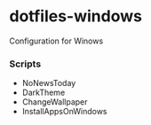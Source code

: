 # dotfiles-windows
Configuration for Winows
### Scripts
- NoNewsToday
- DarkTheme
- ChangeWallpaper
- InstallAppsOnWindows
